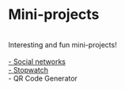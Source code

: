 # Mini-projects

<br>Interesting and fun mini-projects!<br>
<br>[- Social networks](https://github.com/LyudmilLilov/Mini-projects/tree/main/Social%20networks)
<br>[- Stopwatch](https://github.com/LyudmilLilov/Mini-projects/tree/main/Stopwatch)
<br>- QR Code Generator
